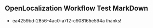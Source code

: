 ## OpenLocalization Workflow Test MarkDown
* ea4259bd-2856-4ac0-a7f2-c908165e594a thanks!

<!--HONumber=Jul16_HO2-->


